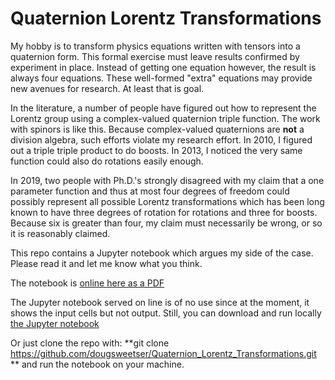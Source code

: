 # Quaternion Lorentz Transformations

My hobby is to transform physics equations written with tensors into a
quaternion form. This formal exercise must leave results confirmed by
experiment in place. Instead of getting one equation however, the result is
always four equations. These well-formed "extra" equations may provide new
avenues for research. At least that is goal.

In the literature, a number of people have figured out how to represent the
Lorentz group using a complex-valued quaternion triple function. The work with
spinors is like this. Because complex-valued quaternions are **not** a division
algebra, such efforts violate my research effort. In 2010, I figured out a
triple triple product to do boosts. In 2013, I noticed the very same function
could also do rotations easily enough.

In 2019, two people with Ph.D.'s strongly disagreed with my claim that a one
parameter function and thus at most four degrees of freedom could possibly
represent all possible Lorentz transformations which has been long known to
have three degrees of rotation for rotations and three for boosts. Because six
is greater than four, my claim must necessarily be wrong, or so it is
reasonably claimed.

This repo contains a Jupyter notebook which argues my side of the case. Please
read it and let me know what you think.

The notebook is [online here as a PDF](https://github.com/dougsweetser/Quaternion_Lorentz_Transformations/blob/master/Lorentz_boosts_w_just_h.pdf)

The Jupyter notebook served on line is of no use since at the moment, it shows
the input cells but not output. Still, you can download and run locally [the Jupyter notebook](https://github.com/dougsweetser/Quaternion_Lorentz_Transformations/blob/master/Lorentz_boosts_w_just_h.ipynb)

Or just clone the repo with: **git clone
https://github.com/dougsweetser/Quaternion_Lorentz_Transformations.git ** and
run the notebook on your machine.
